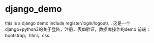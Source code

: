 # django_demo
this is a django demo include register/login/logout/...
这是一个django+python3的关于登陆，注册，表单验证，数据库操作的demo 前端：bootstrap，html，css
